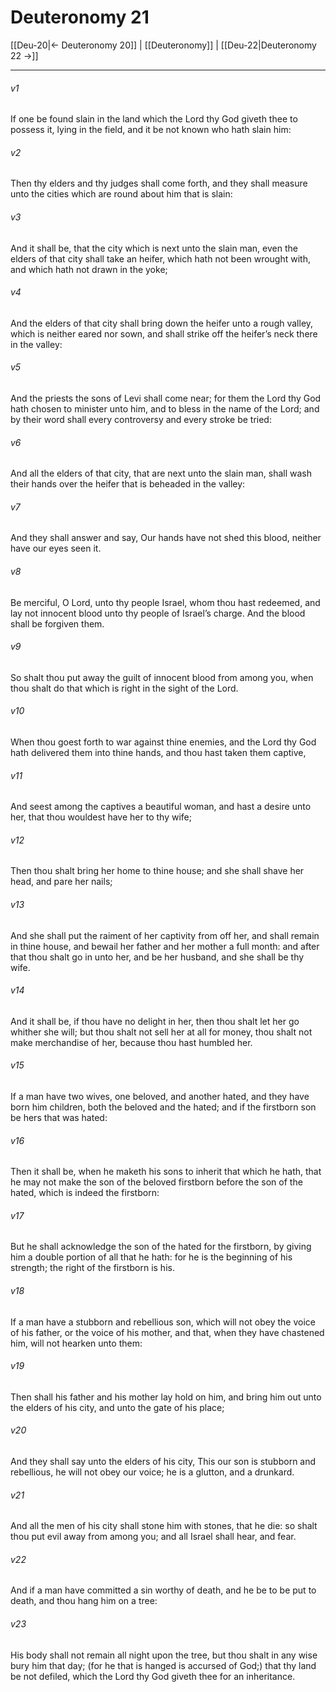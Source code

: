 # Deuteronomy 21

[[Deu-20|← Deuteronomy 20]] | [[Deuteronomy]] | [[Deu-22|Deuteronomy 22 →]]
***

###### v1
If one be found slain in the land which the Lord thy God giveth thee to possess it, lying in the field, and it be not known who hath slain him:
###### v2
Then thy elders and thy judges shall come forth, and they shall measure unto the cities which are round about him that is slain:
###### v3
And it shall be, that the city which is next unto the slain man, even the elders of that city shall take an heifer, which hath not been wrought with, and which hath not drawn in the yoke;
###### v4
And the elders of that city shall bring down the heifer unto a rough valley, which is neither eared nor sown, and shall strike off the heifer’s neck there in the valley:
###### v5
And the priests the sons of Levi shall come near; for them the Lord thy God hath chosen to minister unto him, and to bless in the name of the Lord; and by their word shall every controversy and every stroke be tried:
###### v6
And all the elders of that city, that are next unto the slain man, shall wash their hands over the heifer that is beheaded in the valley:
###### v7
And they shall answer and say, Our hands have not shed this blood, neither have our eyes seen it.
###### v8
Be merciful, O Lord, unto thy people Israel, whom thou hast redeemed, and lay not innocent blood unto thy people of Israel’s charge. And the blood shall be forgiven them.
###### v9
So shalt thou put away the guilt of innocent blood from among you, when thou shalt do that which is right in the sight of the Lord.
###### v10
When thou goest forth to war against thine enemies, and the Lord thy God hath delivered them into thine hands, and thou hast taken them captive,
###### v11
And seest among the captives a beautiful woman, and hast a desire unto her, that thou wouldest have her to thy wife;
###### v12
Then thou shalt bring her home to thine house; and she shall shave her head, and pare her nails;
###### v13
And she shall put the raiment of her captivity from off her, and shall remain in thine house, and bewail her father and her mother a full month: and after that thou shalt go in unto her, and be her husband, and she shall be thy wife.
###### v14
And it shall be, if thou have no delight in her, then thou shalt let her go whither she will; but thou shalt not sell her at all for money, thou shalt not make merchandise of her, because thou hast humbled her.
###### v15
If a man have two wives, one beloved, and another hated, and they have born him children, both the beloved and the hated; and if the firstborn son be hers that was hated:
###### v16
Then it shall be, when he maketh his sons to inherit that which he hath, that he may not make the son of the beloved firstborn before the son of the hated, which is indeed the firstborn:
###### v17
But he shall acknowledge the son of the hated for the firstborn, by giving him a double portion of all that he hath: for he is the beginning of his strength; the right of the firstborn is his.
###### v18
If a man have a stubborn and rebellious son, which will not obey the voice of his father, or the voice of his mother, and that, when they have chastened him, will not hearken unto them:
###### v19
Then shall his father and his mother lay hold on him, and bring him out unto the elders of his city, and unto the gate of his place;
###### v20
And they shall say unto the elders of his city, This our son is stubborn and rebellious, he will not obey our voice; he is a glutton, and a drunkard.
###### v21
And all the men of his city shall stone him with stones, that he die: so shalt thou put evil away from among you; and all Israel shall hear, and fear.
###### v22
And if a man have committed a sin worthy of death, and he be to be put to death, and thou hang him on a tree:
###### v23
His body shall not remain all night upon the tree, but thou shalt in any wise bury him that day; (for he that is hanged is accursed of God;) that thy land be not defiled, which the Lord thy God giveth thee for an inheritance. 
